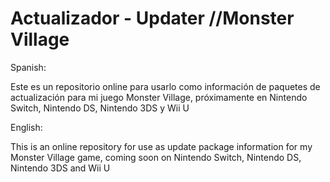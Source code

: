 # Actualizador - Updater //Monster Village

Spanish:

Este es un repositorio online para usarlo como información de paquetes de actualización para mi juego Monster Village, próximamente en Nintendo Switch, Nintendo DS, Nintendo 3DS y Wii U

English:

This is an online repository for use as update package information for my Monster Village game, coming soon on Nintendo Switch, Nintendo DS, Nintendo 3DS and Wii U
